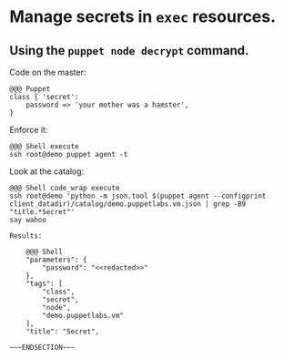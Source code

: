 <!SLIDE>
# Manage secrets in `exec` resources.
## Using the `puppet node decrypt` command.

Code on the master:

    @@@ Puppet
    class { 'secret':
        password => 'your mother was a hamster',
    }

Enforce it:

    @@@ Shell execute
    ssh root@demo puppet agent -t

Look at the catalog:

    @@@ Shell code_wrap execute
    ssh root@demo 'python -m json.tool $(puppet agent --configprint client_datadir)/catalog/demo.puppetlabs.vm.json | grep -B9 "title.*Secret"'
    say wahoo

~~~SECTION:handouts~~~
Results:

    @@@ Shell
    "parameters": {
        "password": "<<redacted>>"
    },
    "tags": [
        "class",
        "secret",
        "node",
        "demo.puppetlabs.vm"
    ],
    "title": "Secret",

~~~ENDSECTION~~~
